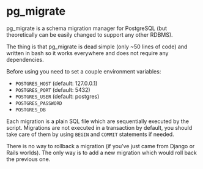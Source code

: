 # pg_migrate

pg_migrate is a schema migration manager for PostgreSQL (but theoretically can
be easily changed to support any other RDBMS).

The thing is that pg_migrate is dead simple (only ~50 lines of code) and written
in bash so it works everywhere and does not require any dependencies.

Before using you need to set a couple environment variables:

 * `POSTGRES_HOST` (default: 127.0.0.1)
 * `POSTGRES_PORT` (default: 5432)
 * `POSTGRES_USER` (default: postgres)
 * `POSTGRES_PASSWORD`
 * `POSTGRES_DB`

Each migration is a plain SQL file which are sequentially executed by the
script. Migrations are not executed in a transaction by default, you should
take care of them by using `BEGIN` and `COMMIT` statements if needed.

There is no way to rollback a migration (if you’ve just came from Django or
Rails worlds). The only way is to add a new migration which would roll back the
previous one.
